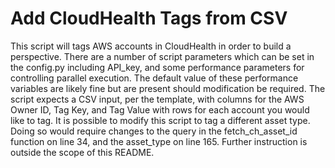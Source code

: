 # Add CloudHealth Tags from CSV
This script will tags AWS accounts in CloudHealth in order to build a perspective.
There are a number of script parameters which can be set in the config.py including API_key, and some performance parameters for controlling parallel execution. The default value of these performance variables are likely fine but are present should modification be required.
The script expects a CSV input, per the template, with columns for the AWS Owner ID, Tag Key, and Tag Value with rows for each account you would like to tag.
It is possible to modify this script to tag a different asset type. Doing so would require changes to the query in the fetch_ch_asset_id function on line 34, and the asset_type on line 165. Further instruction is outside the scope of this README.
